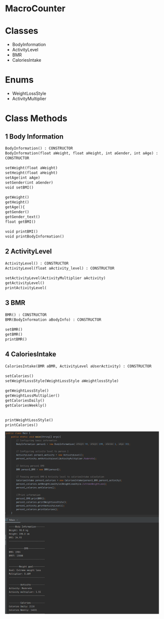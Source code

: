 # MacroCounter


# Classes
- BodyInformation
- ActivityLevel
- BMR
- CaloriesIntake
# Enums 
- WeightLossStyle
- ActivityMultiplier

# **Class Methods**
## **1 Body Information**
``` 
BodyInformation() : CONSTRUCTOR
BodyInformation(float aWeight, float aHeight, int aGender, int aAge) : CONSTRUCTOR

setWeight(float aWeight)
setHeight(float aHeight)
setAge(int aAge)
setGender(int aGender)
void setBMI()

getWeight()
getHeight()
getAge(){
getGender()
getGender_text()
float getBMI()

void printBMI()
void printBodyInformation()

```


## **2 ActivityLevel**
``` 
ActivityLevel() : CONSTRUCTOR
ActivityLevel(float aActivity_level) : CONSTRUCTOR

setActivityLevel(ActivityMultiplier aActivity)
getActivityLevel()
printActivityLevel(
```
## **3 BMR**
```
BMR() : CONSTRUCTOR
BMR(BodyInformation aBodyInfo) : CONSTRUCTOR

setBMR()
getBMR()
printBMR()
```
## **4 CaloriesIntake**
```
CaloriesIntake(BMR aBMR, ActivityLevel aUserActivity) : CONSTRUCTOR

setCalories()
setWeightLossStyle(WeightLossStyle aWeightlossStyle)

getWeightLossStyle()
getWeightLossMultiplier()
getCaloriesDaily()
getCaloriesWeekly()


printWeightLossStyle()
printCalories()
```

![Main Print](/images/screenshot.png)
